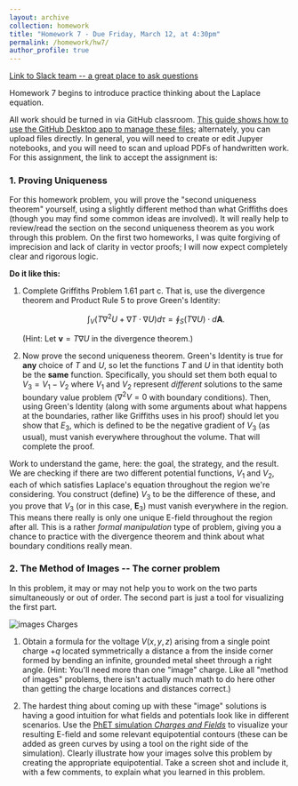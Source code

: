 ```yaml
---
layout: archive
collection: homework
title: "Homework 7 - Due Friday, March 12, at 4:30pm"
permalink: /homework/hw7/
author_profile: true
---
```

[Link to Slack team -- a great place to ask questions](https://ph410f19.slack.com)

Homework 7  begins to introduce practice thinking about the Laplace equation.

All work should be turned in via GitHub classroom. [This guide shows how to use the GitHub Desktop app to manage these files](https://emtilt.github.io/guides/githubclass/); alternately, you can upload files directly. In general, you will need to create or edit Jupyer notebooks, and you will need to scan and upload PDFs of handwritten work. For this assignment, the link to accept the assignment is: []()



### 1. Proving Uniqueness

For this homework problem, you will prove the "second uniqueness theorem" yourself, using a slightly different method than what Griffiths does (though you may find some common ideas are involved). It will really help to review/read the section on the second uniqueness theorem as you work through this problem. On the first two homeworks, I was quite forgiving of imprecision and lack of clarity in vector proofs; I will now expect completely clear and rigorous logic.

**Do it like this:**

1. Complete Griffiths Problem 1.61 part c. That is, use the divergence theorem and Product Rule 5 to prove Green's Identity: 
   
   $$\int_V \left(T \nabla^2 U + \nabla T \cdot \nabla U\right) d\tau = \oint_S \left(T \nabla U\right)\cdot d\mathbf{A}.$$ 

   (Hint: Let $\mathbf{v}=T\nabla U$ in the divergence theorem.)

2.  Now prove the second uniqueness theorem. Green's Identity is true for **any** choice of $T$ and $U$, so let the functions $T$ and $U$ in that identity both be the **same** function. Specifically, you should set them both equal to $V_3=V_1-V_2$ where $V_1$ and $V_2$ represent *different* solutions to the same boundary value problem ($\nabla^2 V = 0$ with boundary conditions). Then, using Green's Identity (along with some arguments about what happens at the boundaries, rather like Griffiths uses in his proof) should let you  show that $E_3$, which is defined to be the negative gradient of $V_3$ (as usual), must vanish everywhere throughout the volume.  That will complete the proof.

Work to understand the game, here: the goal, the strategy, and the result. We are checking if there are two different potential functions, $V_1$ and $V_2$, each of which satisfies Laplace's equation throughout the region we're considering. You construct (define) $V_3$ to be the difference of these, and you prove that $V_3$ (or in this case, $\mathbf{E}_3$) must vanish everywhere in the region. This means there really is only one unique E-field throughout the region after all.  This is a rather *formal manipulation* type of problem, giving you a chance to practice with the divergence theorem and think about what boundary conditions really mean.

### 2. The Method of Images -- The corner problem 

In this problem, it may or may not help you to work on the two parts simultaneously or out of order. The second part is just a tool for visualizing the first part.

![images Charges](../../images/hw5-images.png "image Charges")

1. Obtain a formula for the voltage $V(x,y,z)$ arising from a single point charge $+q$ located symmetrically a distance a from the inside corner formed by bending an infinite, grounded metal sheet through a right angle. (Hint: You'll need more than one "image" charge. Like all "method of images" problems, there isn't actually much math to do here other than getting the charge locations and distances correct.) 

2. The hardest thing about coming up with these "image" solutions is having a good intuition for what fields and potentials look like in different scenarios. Use the [PhET simulation *Charges and Fields*](http://phet.colorado.edu/en/simulation/charges-and-fields) to visualize your resulting E-field and some relevant equipotential contours (these can be added as green curves by using a tool on the right side of the simulation). Clearly illustrate how your images solve this problem by creating the appropriate equipotential. Take a screen shot and include it, with a few comments, to explain what you learned in this problem. 
